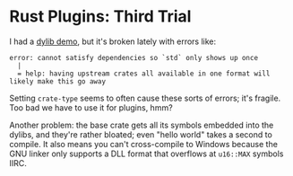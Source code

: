 # Rust Plugins: Third Trial

I had a [dylib demo](https://github.com/purpleposeidon/shiny-octo-memory), but it's broken lately with errors like:

```
error: cannot satisfy dependencies so `std` only shows up once
  |
  = help: having upstream crates all available in one format will likely make this go away
```

Setting `crate-type` seems to often cause these sorts of errors; it's fragile. Too bad we have to use it for plugins, hmm?

Another problem: the base crate gets all its symbols embedded into the dylibs, and they're rather bloated; even "hello world" takes a second to compile.
It also means you can't cross-compile to Windows because the GNU linker only supports a DLL format that overflows at `u16::MAX` symbols IIRC.
